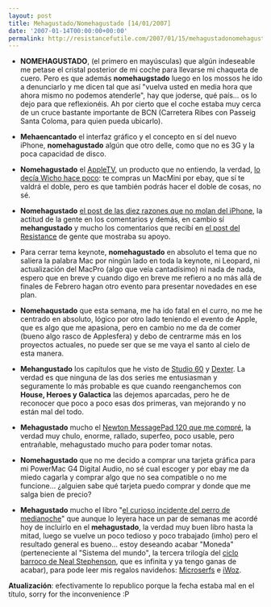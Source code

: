 ```yaml
---
layout: post
title: Mehagustado/Nomehagustado [14/01/2007]
date: '2007-01-14T00:00:00+00:00'
permalink: http://resistancefutile.com/2007/01/15/mehagustadonomehagustado-14012007/
---
```

- <span style="font-weight:bold;">NOMEHAGUSTADO</span>, (el primero en mayúsculas) que algún indeseable me petase el cristal posterior de mi coche para llevarse mi chaqueta de cuero. Pero es que además <span style="font-weight:bold;">nomehaugstado</span> luego en los mossos he ido a denunciarlo y me dicen tal que así "vuelva usted en media hora que ahora mismo no podemos atenderle", hay que joderse, qué país... os lo dejo para que reflexionéis. Ah por cierto que el coche estaba muy cerca de un cruce bastante importante de BCN (Carretera Ribes con Passeig Santa Coloma, para quien pueda ubicarlo).

- <span style="font-weight:bold;">Mehaencantado</span> el interfaz gráfico y el concepto en sí del nuevo iPhone, <span style="font-weight:bold;">nomehagustado</span> algún que otro delle, como que no es 3G y la poca capacidad de disco.

- <span style="font-weight:bold;">Nomehagustado</span> el <a href="http://www.applesfera.com/tag/appletv">AppleTV</a>, un producto que no entiendo, la verdad, <a href="http://www.microsiervos.com/archivo/gadgets/sobre-el-apple-tv.html">lo decía Wicho hace poco</a>: te compras un MacMini por ebay, que sí  te valdrá el doble, pero es que también podrás hacer el doble de cosas, no sé.

- <span style="font-weight:bold;">Nomehagustado</span> <a href="http://www.applesfera.com/2007/01/11-mas-de-10-cosas-que-no-molan-del-iphone">el post de las diez razones que no molan del iPhone</a>, la actitud de la gente en los comentarios y demás, en cambio sí <span style="font-weight:bold;">mehangustado</span> y mucho los comentarios que recibí en <a href="http://resistancefutile.blogspot.com/2007/01/la-santa-inquisicin-maquera.html">el post del Resistance</a> de gente que mostraba su apoyo.

- Para cerrar tema keynote, <span style="font-weight:bold;">nomehagustado</span> en absoluto el tema que no saliera la palabra Mac por ningún lado en toda la keynote, ni Leopard, ni actualización del MacPro (algo que veía cantadísimo) ni nada de nada, espero que en breve y cuando digo en breve me refiero a no más allá de finales de Febrero hagan otro evento para presentar novedades en ese plan.

- <span style="font-weight:bold;">Nomehaqustado</span> que esta semana, me ha ido fatal en el curro, no me he centrado en absoluto, lógico por otro lado teniendo el evento de Apple, que es algo que me apasiona, pero en cambio no me da de comer (bueno algo rasco de Applesfera) y debo de centrarme más en los proyectos actuales, no puede ser que se me vaya el santo al cielo de esta manera.

- <span style="font-weight:bold;">Mehangustado</span> los capítulos que he visto de <a href="http://en.wikipedia.org/wiki/Studio_60_on_the_Sunset_Strip">Studio 60</a> y <a href="http://www.imdb.com/title/tt0773262/">Dexter</a>. La verdad es que ninguna de las dos series me entusiasman y seguramente lo más probable es que cuando reenganchemos con <span style="font-weight:bold;">House, Heroes y Galactica</span> las dejemos aparcadas, pero he de reconocer que poco a poco esas dos primeras, van mejorando y no están mal del todo.

- <span style="font-weight:bold;">Mehagustado</span> mucho el <a href="http://resistancefutile.blogspot.com/2007/01/mi-nuevo-iphone.html">Newton MessagePad 120 que me compré</a>, la verdad muy chulo, enorme, rallado, superfeo, poco usable, pero entrañable, mehagustado mucho para poder tomar notas.

- <span style="font-weight:bold;">Nomehagustado</span> que no me decido a comprar una tarjeta gráfica para mi PowerMac G4 Digital Audio, no sé cual escoger y por ebay me da miedo cagarla y comprar algo que no sea compatible o no me funcione... ¿alguien sabe qué tarjeta puedo comprar y donde que me salga bien de precio?

- <span style="font-weight:bold;">Mehagustado</span> mucho el libro "<a href="http://www.casadellibro.com/fichas/fichabiblio/0,1094,2900001004154,00.html?codigo=2900001004154&titulo=EL+CURIOSO+INCIDENTE+DEL+PERRO+A+MEDIANOCHE">el curioso incidente del perro de medianoche</a>" que aunque lo leyera hace un par de semanas me acordé hoy de incluirlo en el <span style="font-weight:bold;">mehagustado</span>, la verdad muy buen libro hasta la mitad, luego se vuelve un poco tedioso y poco trabajado (imho) pero el resultado general es bueno... estoy deseando acabar "Moneda" (perteneciente al "Sistema del mundo", la tercera trilogía del <a href="http://pjorge.com/archivo/2006/5/26/16:29:38/">ciclo barroco de Neal Stephenson</a>, que es infinita y ya tengo ganas de acabar), para pode leer mis regalos navideños: <a href="http://en.wikipedia.org/wiki/Microserfs">Microserfs</a> e <a href="http://www.amazon.com/iWoz-Computer-Invented-Personal-Co-Founded/dp/0393061434">iWoz</a>.

<span style="font-weight:bold;">Atualización</span>: efectivamente lo republico porque la fecha estaba mal en el título, sorry for the inconvenience :P
